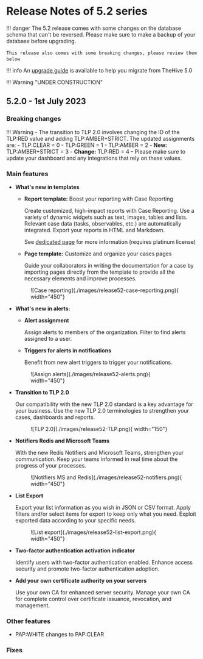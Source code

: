 # Release Notes of 5.2 series

!!! danger
    The 5.2 release comes with some changes on the database schema that can't be reversed. Please make sure to make a backup of your database before upgrading.

    This release also comes with some breaking changes, please review them below

!!! info
    An [upgrade guide](../setup/installation/upgrade-from-5.0.x.md) is available to help you migrate from TheHive 5.0



!!! Warning "UNDER CONSTRUCTION"

## 5.2.0 - 1st July 2023

### Breaking changes

!!! Warning
    - The transition to TLP 2.0 involves changing the ID of the TLP:RED value and adding TLP:AMBER+STRICT. The updated assignments are: 
        - TLP:CLEAR = 0
        - TLP:GREEN = 1
        - TLP:AMBER = 2
        - **New:** TLP:AMBER+STRICT = 3
        - **Change:** TLP:RED = 4
    - Please make sure to update your dashboard and any integrations that rely on these values.

### Main features

- **What's new in templates**
    - **Report template:** Boost your reporting with Case Reporting

        Create customized, high-impact reports with Case Reporting. Use a variety of dynamic widgets such as text, images, tables and lists. Relevant case data (tasks, observables, etc.) are automatically integrated. Export your reports in HTML and Markdown.
        
        See [dedicated page](../user-guides/organisation/templates/report-templates.md) for more information (requires platinum license)

    - **Page template:** Customize and organize your cases pages

        Guide your collaborators in writing the documentation for a case by importing pages directly from the template to provide all the necessary elements and improve processes.

    <figure markdown>
    ![Case reporting](./images/release52-case-reporting.png){ width="450"}
    </figure>

- **What's new in alerts:** 
    - **Alert assignment**

        Assign alerts to members of the organization. Filter to find alerts assigned to a user.

    - **Triggers for alerts in notifications**

        Benefit from new alert triggers to trigger your notifications.
    
    <figure markdown>
    ![Assign alerts](./images/release52-alerts.png){ width="450"}
    </figure>

- **Transition to TLP 2.0**

    Our compatibility with the new TLP 2.0 standard is a key advantage for your business. Use the new TLP 2.0 terminologies to strengthen your cases, dashboards and reports.

    <figure markdown>
    ![TLP 2.0](./images/release52-TLP.png){ width="150"}
    </figure>

- **Notifiers Redis and Microsoft Teams**

    With the new Redis Notifiers and Microsoft Teams, strengthen your communication. Keep your teams informed in real time about the progress of your processes.

    <figure markdown>
    ![Notifiers MS and Redis](./images/release52-notifiers.png){ width="450"}
    </figure>

- **List Export**

    Export your list information as you wish in JSON or CSV format. Apply filters and/or select items for export to keep only what you need. Exploit exported data according to your specific needs.

    <figure markdown>
    ![List export](./images/release52-list-export.png){ width="450"}
    </figure>

- **Two-factor authentication activation indicator**

    Identify users with two-factor authentication enabled. Enhance access security and promote two-factor authentication adoption.

- **Add your own certificate authority on your servers**

    Use your own CA for enhanced server security. Manage your own CA for complete control over certificate issuance, revocation, and management.

### Other features

- PAP:WHITE changes to PAP:CLEAR

### Fixes
